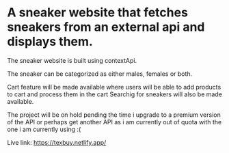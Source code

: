 # A sneaker website that fetches sneakers from an external api and displays them.

The sneaker website is built using contextApi.

The sneaker can be categorized as either males, females or both.

Cart feature will be made available where users will be able to add products to cart and process them in the cart
Searchig for sneakers will also be made available.

The project will be on hold pending the time i upgrade to a premium version of the API or perhaps get another API as i am currently out of quota with the one i am currently using :(

Live link: https://texbuy.netlify.app/
